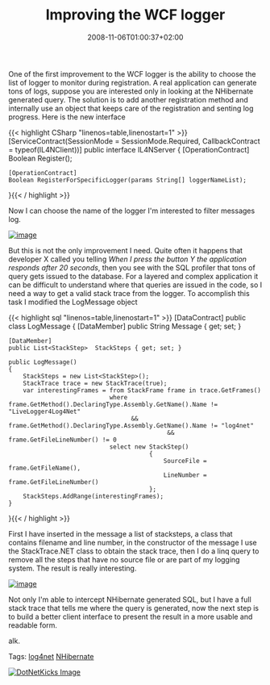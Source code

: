 ﻿---
title: "Improving the WCF logger"
description: ""
date: 2008-11-06T01:00:37+02:00
draft: false
tags: [NET framework,Nhibernate]
categories: [NET framework,Nhibernate]
---
One of the first improvement to the WCF logger is the ability to choose the list of logger to monitor during registration. A real application can generate tons of logs, suppose you are interested only in looking at the NHibernate generated query. The solution is to add another registration method and internally use an object that keeps care of the registration and senting log progress. Here is the new interface

{{< highlight CSharp "linenos=table,linenostart=1" >}}
[ServiceContract(SessionMode = SessionMode.Required, CallbackContract = typeof(IL4NClient))]
public interface IL4NServer
{
    [OperationContract]
    Boolean Register();

    [OperationContract]
    Boolean RegisterForSpecificLogger(params String[] loggerNameList);
}{{< / highlight >}}

<!-- Code inserted with Steve Dunn's Windows Live Writer Code Formatter Plugin.  http://dunnhq.com -->

Now I can choose the name of the logger I'm interested to filter messages log.

[![image](https://www.codewrecks.com/blog/wp-content/uploads/2008/11/image-thumb2.png "image")](https://www.codewrecks.com/blog/wp-content/uploads/2008/11/image2.png)

But this is not the only improvement I need. Quite often it happens that developer X called you telling *When I press the button Y the application responds after 20 seconds*, then you see with the SQL profiler that tons of query gets issued to the database. For a layered and complex application it can be difficult to understand where that queries are issued in the code, so I need a way to get a valid stack trace from the logger. To accomplish this task I modified the LogMessage object

{{< highlight sql "linenos=table,linenostart=1" >}}
[DataContract]
public class LogMessage
{
    [DataMember]
    public String Message { get; set; }

    [DataMember]
    public List<StackStep>  StackSteps { get; set; }

    public LogMessage()
    {
        StackSteps = new List<StackStep>();
        StackTrace trace = new StackTrace(true);
        var interestingFrames = from StackFrame frame in trace.GetFrames()
                                where frame.GetMethod().DeclaringType.Assembly.GetName().Name != "LiveLogger4Log4Net"
                                      && frame.GetMethod().DeclaringType.Assembly.GetName().Name != "log4net"
                                                && frame.GetFileLineNumber() != 0
                                select new StackStep()
                                           {
                                               SourceFile = frame.GetFileName(),
                                               LineNumber = frame.GetFileLineNumber()
                                           };
        StackSteps.AddRange(interestingFrames);
    }
}{{< / highlight >}}

<!-- Code inserted with Steve Dunn's Windows Live Writer Code Formatter Plugin.  http://dunnhq.com -->

First I have inserted in the message a list of stacksteps, a class that contains filename and line number, in the constructor of the message I use the StackTrace.NET class to obtain the stack trace, then I do a linq query to remove all the steps that have no source file or are part of my logging system. The result is really interesting.

[![image](https://www.codewrecks.com/blog/wp-content/uploads/2008/11/image-thumb3.png "image")](https://www.codewrecks.com/blog/wp-content/uploads/2008/11/image3.png)

Not only I'm able to intercept NHibernate generated SQL, but I have a full stack trace that tells me where the query is generated, now the next step is to build a better client interface to present the result in a more usable and readable form.

alk.

Tags: [log4net](http://technorati.com/tag/log4net) [NHibernate](http://technorati.com/tag/NHibernate)

<script type="text/javascript">var dzone_url = 'http://www.codewrecks.com/blog/index.php/2008/11/06/improving-the-wcf-logger/';</script><script type="text/javascript">var dzone_title = 'Improving the WCF logger';</script><script type="text/javascript">var dzone_blurb = 'Improving the WCF logger';</script><script type="text/javascript">var dzone_style = '2';</script><script language="javascript" src="http://widgets.dzone.com/widgets/zoneit.js"></script> 

[![DotNetKicks Image](http://www.dotnetkicks.com/Services/Images/KickItImageGenerator.ashx?url=http://www.codewrecks.com/blog/index.php/2008/11/06/improving-the-wcf-logger/&amp;bgcolor=0080C0&amp;fgcolor=FFFFFF&amp;border=000000&amp;cbgcolor=D4E1ED&amp;cfgcolor=000000)](http://www.dotnetkicks.com/kick/?url=http://www.codewrecks.com/blog/index.php/2008/11/06/improving-the-wcf-logger/)
